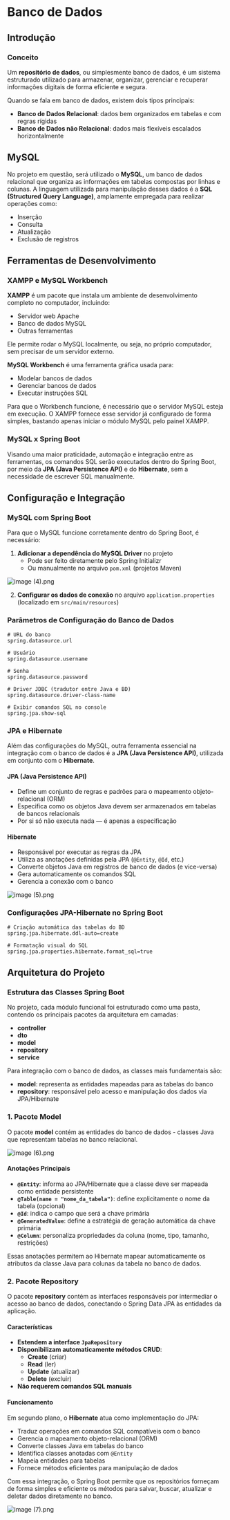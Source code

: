# Banco de Dados

## Introdução

### Conceito

Um **repositório de dados**, ou simplesmente banco de dados, é um sistema estruturado utilizado para armazenar, organizar, gerenciar e recuperar informações digitais de forma eficiente e segura.

Quando se fala em banco de dados, existem dois tipos principais:

- **Banco de Dados Relacional**: dados bem organizados em tabelas e com regras rígidas
- **Banco de Dados não Relacional**: dados mais flexíveis escalados horizontalmente

## MySQL

No projeto em questão, será utilizado o **MySQL**, um banco de dados relacional que organiza as informações em tabelas compostas por linhas e colunas. A linguagem utilizada para manipulação desses dados é a **SQL (Structured Query Language)**, amplamente empregada para realizar operações como:

- Inserção
- Consulta
- Atualização
- Exclusão de registros

## Ferramentas de Desenvolvimento

### XAMPP e MySQL Workbench

**XAMPP** é um pacote que instala um ambiente de desenvolvimento completo no computador, incluindo:
- Servidor web Apache
- Banco de dados MySQL
- Outras ferramentas

Ele permite rodar o MySQL localmente, ou seja, no próprio computador, sem precisar de um servidor externo.

**MySQL Workbench** é uma ferramenta gráfica usada para:
- Modelar bancos de dados
- Gerenciar bancos de dados
- Executar instruções SQL

Para que o Workbench funcione, é necessário que o servidor MySQL esteja em execução. O XAMPP fornece esse servidor já configurado de forma simples, bastando apenas iniciar o módulo MySQL pelo painel XAMPP.

### MySQL x Spring Boot

Visando uma maior praticidade, automação e integração entre as ferramentas, os comandos SQL serão executados dentro do Spring Boot, por meio da **JPA (Java Persistence API)** e do **Hibernate**, sem a necessidade de escrever SQL manualmente.

## Configuração e Integração

### MySQL com Spring Boot

Para que o MySQL funcione corretamente dentro do Spring Boot, é necessário:

1. **Adicionar a dependência do MySQL Driver** no projeto
    - Pode ser feito diretamente pelo Spring Initializr
    - Ou manualmente no arquivo `pom.xml` (projetos Maven)


![image (4).png](../../assets/image%20%284%29.png)


2. **Configurar os dados de conexão** no arquivo `application.properties` (localizado em `src/main/resources`)

### Parâmetros de Configuração do Banco de Dados

```properties
# URL do banco
spring.datasource.url

# Usuário
spring.datasource.username

# Senha
spring.datasource.password

# Driver JDBC (tradutor entre Java e BD)
spring.datasource.driver-class-name

# Exibir comandos SQL no console
spring.jpa.show-sql
```

### JPA e Hibernate

Além das configurações do MySQL, outra ferramenta essencial na integração com o banco de dados é a **JPA (Java Persistence API)**, utilizada em conjunto com o **Hibernate**.

#### JPA (Java Persistence API)
- Define um conjunto de regras e padrões para o mapeamento objeto-relacional (ORM)
- Especifica como os objetos Java devem ser armazenados em tabelas de bancos relacionais
- Por si só não executa nada — é apenas a especificação

#### Hibernate
- Responsável por executar as regras da JPA
- Utiliza as anotações definidas pela JPA (`@Entity`, `@Id`, etc.)
- Converte objetos Java em registros de banco de dados (e vice-versa)
- Gera automaticamente os comandos SQL
- Gerencia a conexão com o banco


![image (5).png](../../assets/image%20%285%29.png)



### Configurações JPA-Hibernate no Spring Boot

```properties
# Criação automática das tabelas do BD
spring.jpa.hibernate.ddl-auto=create

# Formatação visual do SQL
spring.jpa.properties.hibernate.format_sql=true
```

## Arquitetura do Projeto

### Estrutura das Classes Spring Boot

No projeto, cada módulo funcional foi estruturado como uma pasta, contendo os principais pacotes da arquitetura em camadas:

- **controller**
- **dto**
- **model**
- **repository**
- **service**

Para integração com o banco de dados, as classes mais fundamentais são:

- **model**: representa as entidades mapeadas para as tabelas do banco
- **repository**: responsável pelo acesso e manipulação dos dados via JPA/Hibernate

### 1. Pacote Model

O pacote **model** contém as entidades do banco de dados - classes Java que representam tabelas no banco relacional.

![image (6).png](../../assets/image%20%286%29.png)

#### Anotações Principais

- **`@Entity`**: informa ao JPA/Hibernate que a classe deve ser mapeada como entidade persistente
- **`@Table(name = "nome_da_tabela")`**: define explicitamente o nome da tabela (opcional)
- **`@Id`**: indica o campo que será a chave primária
- **`@GeneratedValue`**: define a estratégia de geração automática da chave primária
- **`@Column`**: personaliza propriedades da coluna (nome, tipo, tamanho, restrições)

Essas anotações permitem ao Hibernate mapear automaticamente os atributos da classe Java para colunas da tabela no banco de dados.

### 2. Pacote Repository

O pacote **repository** contém as interfaces responsáveis por intermediar o acesso ao banco de dados, conectando o Spring Data JPA às entidades da aplicação.

#### Características

- **Estendem a interface `JpaRepository`**
- **Disponibilizam automaticamente métodos CRUD**:
    - **Create** (criar)
    - **Read** (ler)
    - **Update** (atualizar)
    - **Delete** (excluir)
- **Não requerem comandos SQL manuais**

#### Funcionamento

Em segundo plano, o **Hibernate** atua como implementação do JPA:

- Traduz operações em comandos SQL compatíveis com o banco
- Gerencia o mapeamento objeto-relacional (ORM)
- Converte classes Java em tabelas do banco
- Identifica classes anotadas com `@Entity`
- Mapeia entidades para tabelas
- Fornece métodos eficientes para manipulação de dados

Com essa integração, o Spring Boot permite que os repositórios forneçam de forma simples e eficiente os métodos para salvar, buscar, atualizar e deletar dados diretamente no banco.

![image (7).png](../../assets/image%20%287%29.png)